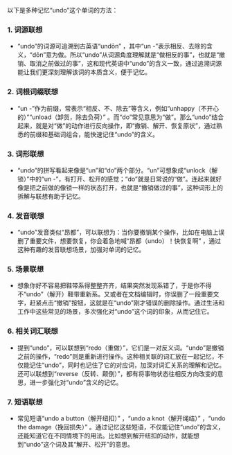 以下是多种记忆“undo”这个单词的方法：

### 1. 词源联想
 - “undo”的词源可追溯到古英语“undōn” ，其中“un -”表示相反、去除的含义，“dōn”意为做。所以“undo”从词源角度理解就是“做相反的事”，也就是“撤销、取消之前做过的事”，这和现代英语中“undo”的含义一致，通过追溯词源能让我们更深刻理解该词的本质含义，便于记忆。

### 2. 词根词缀联想
 - “un -”作为前缀，常表示“相反、不、除去”等含义，例如“unhappy（不开心的）”“unload（卸货，除去负荷）” 。而“do”常见意思为“做”。那么“undo”结合起来，就是对“做”的动作进行反向操作，即“撤销、解开、恢复原状”，通过熟悉的前缀和基础词组合，能快速记住“undo”的含义。

### 3. 词形联想
 - “undo”的拼写看起来像是“un”和“do”两个部分。“un”可想象成“unlock（解锁）”中的“un -”，有打开、松开的感觉；“do”就是日常说的“做”。连起来就好像是把之前做的像锁一样的状态打开，也就是“撤销做过的事”，这种词形上的拆解与联想有助于记忆。

### 4. 发音联想
 - “undo”发音类似“昂都”，可以联想为：当你要撤销某个操作，比如在电脑上误删了重要文件，想要恢复，你会着急地喊“昂都（undo）！快恢复啊” ，通过这种有趣的发音联想场景，加强对单词的记忆。

### 5. 场景联想
 - 想象你好不容易把鞋带系得整整齐齐，结果突然发现系错了，于是你不得不“undo”（解开）鞋带重新系。又或者在文档编辑时，你误删了一段重要文字，赶紧点击“撤销”按钮，这就是在“undo”刚才错误的删除操作。通过生活和工作中这些常见的场景，多次强化对“undo”这个词的印象，从而记住它。

### 6. 相关词汇联想
 - 提到“undo”，可以联想到“redo（重做）”，它们是一对反义词。“undo”是撤销之前的操作，“redo”则是重新进行操作。这种相关联的词汇放在一起记忆，不仅能记住“undo”，同时也记住了它的对应词，加深对词汇关系的理解和记忆。还可以联想到“reverse（反转、颠倒）”，都有将事物状态往相反方向改变的意思，进一步强化对“undo”含义的记忆。

### 7. 短语联想
 - 常见短语“undo a button（解开纽扣）” ，“undo a knot（解开绳结）” ，“undo the damage（挽回损失）” 。通过记忆这些短语，不仅能记住“undo”的含义，还能知道它在不同情境下的用法。比如想到解开纽扣的动作，就能想到“undo”这个词及其“解开、松开”的意思。 